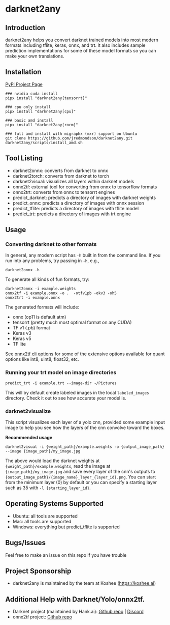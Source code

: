 # darknet2any

## Introduction

darknet2any helps you convert darknet trained models into most modern
formats including tflite, keras, onnx, and trt. It also includes sample
prediction implementations for some of these model formats so you can
make your own translations.

## Installation

[PyPi Project Page](https://pypi.org/project/darknet2any/)   
```
### nvidia cuda install
pipx install "darknet2any[tensorrt]"

### cpu only install
pipx install "darknet2any[cpu]"

### basic amd install
pipx install "darknet2any[rocm]"

### full amd install with migraphx (mxr) support on Ubuntu
git clone https://github.com/jredmondson/darknet2any.git
darknet2any/scripts/install_amd.sh
```

## Tool Listing

* darknet2onnx: converts from darknet to onnx
* darknet2torch: converts from darknet to torch
* darknet2visual: visualizes all layers within darknet models
* onnx2tf: external tool for converting from onnx to tensorflow formats
* onnx2trt: converts from onnx to tensorrt engines
* predict_darknet: predicts a directory of images with darknet weights
* predict_onnx: predicts a directory of images with onnx session
* predict_tflite: predicts a directory of images with tflite model
* predict_trt: predicts a directory of images with trt engine


## Usage

### Converting darknet to other formats

In general, any modern script has `-h` built in from the command line. If
you run into any problems, try passing in `-h`, e.g.,

```
darknet2onnx -h
```

To generate all kinds of fun formats, try:   

```
darknet2onnx -i example.weights
onnx2tf -i example.onnx -o .  -otfv1pb -okv3 -oh5
onnx2trt -i example.onnx
```

The generated formats will include:   
* onnx (op11 is default atm)
* tensorrt (pretty much most optimal format on any CUDA)
* TF v1 (.pb) format
* Keras v3
* Keras v5
* TF lite

See [onnx2tf cli options](https://github.com/PINTO0309/onnx2tf?tab=readme-ov-file#cli-parameter)
for some of the extensive options available for quant options like int8, uint8, float32, etc.

### Running your trt model on image directories

```
predict_trt -i example.trt --image-dir ~/Pictures
```

This will by default create labeled images in the local `labeled_images` directory.
Check it out to see how accurate your model is.

### darknet2visualize

This script visualizes each layer of a yolo cnn, provided some example input
image to help you see how the layers of the cnn convolve toward the boxes.

**Recommended usage**
```
darknet2visual -i {weight_path}/example.weights -o {output_image_path} --image {image_path}/my_image.jpg
```

The above would load the darknet weights at `{weight_path}/example.weights`, read the image at `{image_path}/my_image.jpg`
and save every layer of the cnn's outputs to `{output_image_path}/{image_name}_layer_{layer_id}.png`. You can start from
the minimum layer (0) by default or you can specify a starting layer such as 35 with `-l {starting_layer_id}`.

## Operating Systems Supported

* Ubuntu: all tools are supported
* Mac: all tools are supported
* Windows: everything but predict_tflite is supported

## Bugs/Issues

Feel free to make an issue on this repo if you have trouble

## Project Sponsorship

* darknet2any is maintained by the team at Koshee (https://koshee.ai)

## Additional Help with Darknet/Yolo/onnx2tf.

* Darknet project (maintained by Hank.ai): [Github repo](https://github.com/hank-ai/darknet) | [Discord](https://discord.gg/zSq8rtW)
* onnx2tf project: [Github repo](https://github.com/PINTO0309/onnx2tf)

